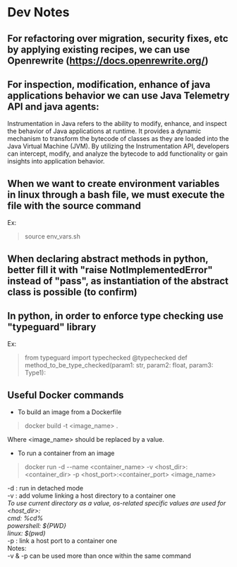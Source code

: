 # Dev Notes

## For refactoring over migration, security fixes, etc by applying existing recipes, we can use Openrewrite (https://docs.openrewrite.org/)

## For inspection, modification, enhance of java applications behavior we can use Java Telemetry API and java agents:

Instrumentation in Java refers to the ability to modify, enhance, and inspect the behavior of Java applications at runtime. 
It provides a dynamic mechanism to transform the bytecode of classes as they are loaded into the Java Virtual Machine (JVM). 
By utilizing the Instrumentation API, developers can intercept, modify, and analyze the bytecode to add functionality or gain insights into application behavior.

## When we want to create environment variables in linux through a bash file, we must execute the file with the source command

Ex:
> source env_vars.sh

## When declaring abstract methods in python, better fill it with "raise NotImplementedError" instead of "pass", as instantiation of the abstract class is possible (to confirm)

## In python, in order to enforce type checking use "typeguard" library

Ex:
> from typeguard import typechecked
> @typechecked
>    def method_to_be_type_checked(param1: str, param2: float, param3: Type1):

## Useful Docker commands

- To build an image from a Dockerfile

> docker build -t <image_name> .

Where <image_name> should be replaced by a value.

- To run a container from an image

> docker run -d --name <container_name> -v <host_dir>:<container_dir> -p <host_port>:<container_port> <image_name>

-d : run in detached mode  
-v : add volume linking a host directory to a container one  
*To use current directory as a value, os-related specific values are used for <host_dir>:  
cmd: %cd%  
powershell: ${PWD}  
linux: $(pwd)*  
-p : link a host port to a container one  
Notes:  
-v & -p can be used more than once within the same command  
